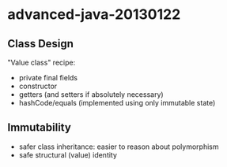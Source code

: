 advanced-java-20130122
======================

Class Design
------------

"Value class" recipe:

* private final fields
* constructor
* getters (and setters if absolutely necessary)
* hashCode/equals (implemented using only immutable state)

Immutability
------------

* safer class inheritance: easier to reason about polymorphism
* safe structural (value) identity